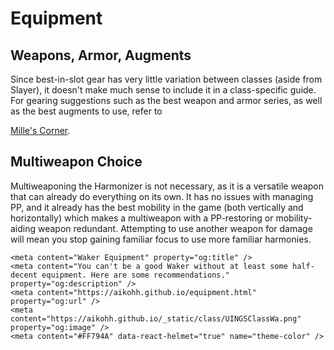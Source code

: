 # Equipment

## Weapons, Armor, Augments

Since best-in-slot gear has very little variation between classes (aside from Slayer), it doesn't make much sense to include it in a class-specific guide.
For gearing suggestions such as the best weapon and armor series, as well as the best augments to use, refer to 

[Mille's Corner](https://mille.arks.moe/).

## Multiweapon Choice

Multiweaponing the Harmonizer is not necessary, as it is a versatile weapon that can already do everything on its own.
It has no issues with managing PP, and it already has the best mobility in the game (both vertically and horizontally) which makes a multiweapon with a PP-restoring or mobility-aiding weapon redundant.
Attempting to use another weapon for damage will mean you stop gaining familiar focus to use more familiar harmonies.

```{raw} html
<meta content="Waker Equipment" property="og:title" />
<meta content="You can't be a good Waker without at least some half-decent equipment. Here are some recommendations." property="og:description" />
<meta content="https://aikohh.github.io/equipment.html" property="og:url" />
<meta content="https://aikohh.github.io/_static/class/UINGSClassWa.png" property="og:image" />
<meta content="#FF794A" data-react-helmet="true" name="theme-color" />
```
